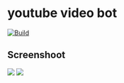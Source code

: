 # youtube video bot

[![Build](https://img.shields.io/badge/Supported_OS-Linux-orange.svg)]()

## Screenshoot

<img src="https://raw.githubusercontent.com/Ch33chOficial/youbot/main/img/20201210_130918.jpg">
</img>
<img src ="https://raw.githubusercontent.com/Ch33chOficial/youbot/main/img/Screenshot_20201210-131841_Termux.jpg">
</img>